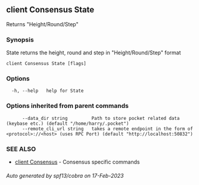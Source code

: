 ## client Consensus State

Returns "Height/Round/Step"

### Synopsis

State returns the height, round and step in "Height/Round/Step" format

```
client Consensus State [flags]
```

### Options

```
  -h, --help   help for State
```

### Options inherited from parent commands

```
      --data_dir string         Path to store pocket related data (keybase etc.) (default "/home/harry/.pocket")
      --remote_cli_url string   takes a remote endpoint in the form of <protocol>://<host> (uses RPC Port) (default "http://localhost:50832")
```

### SEE ALSO

* [client Consensus](client_Consensus.md)	 - Consensus specific commands

###### Auto generated by spf13/cobra on 17-Feb-2023
